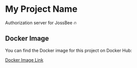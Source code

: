 # My Project Name

Authorization server for JossBee 🔥

## Docker Image

You can find the Docker image for this project on Docker Hub:

[Docker Image Link](https://hub.docker.com/r/your-dockerhub-username/repository-name)